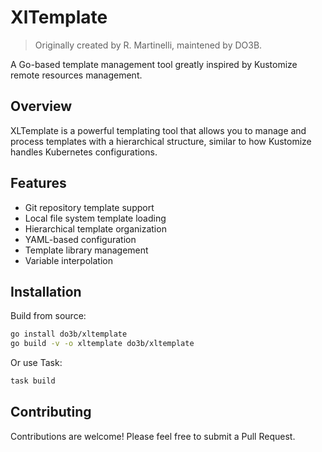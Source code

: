 # XlTemplate

> Originally created by R. Martinelli, maintened by DO3B.

A Go-based template management tool greatly inspired by Kustomize remote resources management.

## Overview

XLTemplate is a powerful templating tool that allows you to manage and process templates with a hierarchical structure, similar to how Kustomize handles Kubernetes configurations.

## Features

- Git repository template support
- Local file system template loading
- Hierarchical template organization
- YAML-based configuration
- Template library management
- Variable interpolation

## Installation

Build from source:
```bash
go install do3b/xltemplate
go build -v -o xltemplate do3b/xltemplate
```

Or use Task:
```bash
task build
```

## Contributing

Contributions are welcome! Please feel free to submit a Pull Request.
